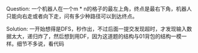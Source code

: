 Question:
    一个机器人在一个m * n的格子的最左上角，终点是最右下角，机器人只能向右走或者向下走，问有多少种路径可以到达终点。

Solution:
    一开始想得是DFS，秒作出，不过后面一提交发现超时，才发现输入数据太大，递归炸了，然后想到用DF，因为这道题的结构与01背包的结构一模一样。细节不多说，看代码
